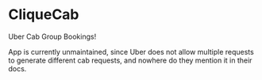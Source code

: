 # CliqueCab
Uber Cab Group Bookings!

App is currently unmaintained, since Uber does not allow multiple requests to generate different cab requests, and nowhere do they mention it in their docs.